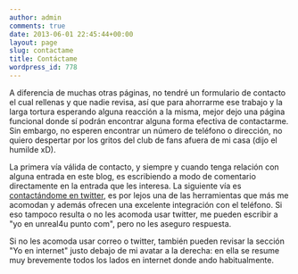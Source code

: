 ```yaml
---
author: admin
comments: true
date: 2013-06-01 22:45:44+00:00
layout: page
slug: contactame
title: Contáctame
wordpress_id: 778
---
```


A diferencia de muchas otras páginas, no tendré un formulario de contacto el cual rellenas y que nadie revisa, así que para ahorrarme ese trabajo y la larga tortura esperando alguna reacción a la misma, mejor dejo una página funcional donde sí podrán encontrar alguna forma efectiva de contactarme. Sin embargo, no esperen encontrar un número de teléfono o dirección, no quiero despertar por los gritos del club de fans afuera de mi casa (dijo el humilde xD).

La primera vía válida de contacto, y siempre y cuando tenga relación con alguna entrada en este blog, es escribiendo a modo de comentario directamente en la entrada que les interesa. 
La siguiente vía es [contactándome en twitter](http://twitter.com/unreal4u), es por lejos una de las herramientas que más me acomodan y además ofrecen una excelente integración con el teléfono. 
Si eso tampoco resulta o no les acomoda usar twitter, me pueden escribir a "yo en unreal4u punto com", pero no les aseguro respuesta. 

Si no les acomoda usar correo o twitter, también pueden revisar la sección "Yo en internet" justo debajo de mi avatar a la derecha: en ella se resume muy brevemente todos los lados en internet donde ando habitualmente.
